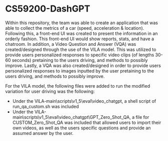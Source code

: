 # CS59200-DashGPT
Within this repository, the team was able to create an application that was able to collect the metrics of a car (speed, acceleration & location). Following this, a front-end UI was created to present the information in an orderly fashion. This front-end UI would show reports, stats, and have a chatroom. In addition, a Video Question and Answer (VQA) was created/designed through the use of the VILA model. This was utilized to provide users personalized responses to specific video clips (of lengths 30-60 seconds) pretaining to the users driving, and methods to possibly improve. Lastly, a VQA was also created/designed in order to provide users personalized responses to images inputted by the user pretaining to the users driving, and methods to possibly improve. 

For the VILA model, the following files were added to run the modified variation for user driving was the following:
- Under the VILA-main\scripts\v1_5\eval\video_chatgpt, a shell script of run_qa_custom.sh was included
- Under the VILA-main\scripts\v1_5\eval\video_chatgpt\GPT_Zero_Shot_QA, a file for CUSTOM_Zero_Shot_QA was included that allowed users to import their own videos, as well as the users specific questions and provide an assumed answer by the user.
